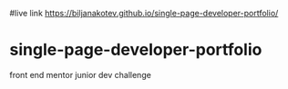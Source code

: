 
#live link
https://biljanakotev.github.io/single-page-developer-portfolio/

# single-page-developer-portfolio
 front end mentor junior dev challenge
